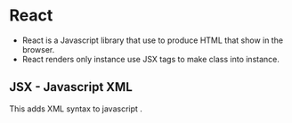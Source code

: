 # React 
* React is a Javascript library that use to produce HTML that show in the browser.
* React renders only instance use JSX tags to make class into instance.
## JSX - Javascript XML
This adds XML syntax to javascript .